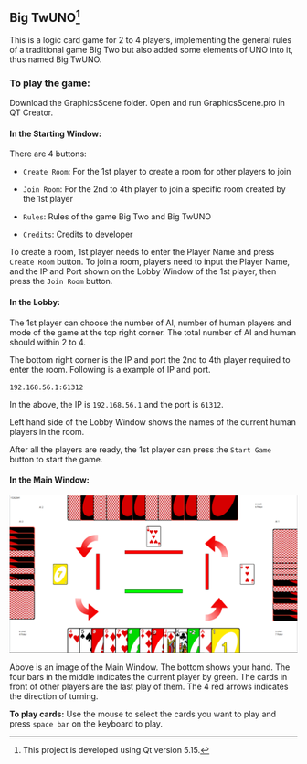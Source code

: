 ## Big TwUNO[^note]

This is a logic card game for 2 to 4 players, implementing the general rules of a traditional game Big Two but also added some elements of UNO into it, thus named Big TwUNO. 

### To play the game:
Download the GraphicsScene folder. Open and run GraphicsScene.pro in QT Creator. 

#### In the Starting Window:

There are 4 buttons:

- ```Create Room```: For the 1st player to create a room for other players to join

- ```Join Room```: For the 2nd to 4th player to join a specific room created by the 1st player

- ```Rules```: Rules of the game Big Two and Big TwUNO

- ```Credits```: Credits to developer

To create a room, 1st player needs to enter the Player Name and press ```Create Room``` button.
To join a room, players need to input the Player Name, and the IP and Port shown on the Lobby Window of the 1st player, then press the ```Join Room``` button.

#### In the Lobby:

The 1st player can choose the number of AI, number of human players and mode of the game at the top right corner. The total number of AI and human should within 2 to 4. 

The bottom right corner is the IP and port the 2nd to 4th player required to enter the room. Following is a example of IP and port.
```
192.168.56.1:61312
```
In the above, the IP is ```192.168.56.1``` and the port is ```61312```.

Left hand side of the Lobby Window shows the names of the current human players in the room. 

After all the players are ready, the 1st player can press the ```Start Game``` button to start the game.

#### In the Main Window:

![Main Window](mainwindow.png)

Above is an image of the Main Window. The bottom shows your hand. The four bars in the middle indicates the current player by green. The cards in front of other players are the last play of them. The 4 red arrows indicates the direction of turning. 

**To play cards:** Use the mouse to select the cards you want to play and press ```space bar``` on the keyboard to play.

[^note]: This project is developed using Qt version 5.15.
